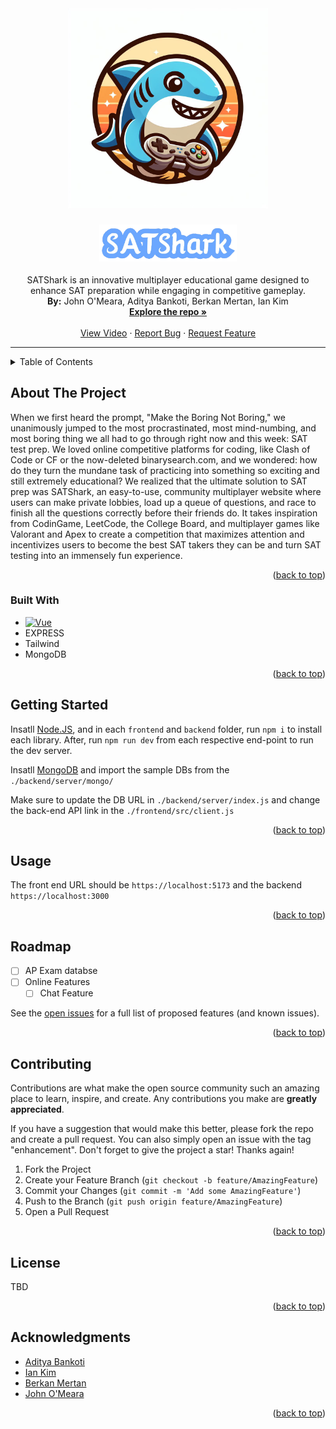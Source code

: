 <div align="center">
  <a href="https://github.com/johnomeara1/HackPNW2024">
    <img src="https://raw.githubusercontent.com/johnomeara1/HackPNW2024/master/frontend/public/Designer.jpeg" alt="Logo" width="320" height="320">
  </a>

<h3 align="center"><img src="https://raw.githubusercontent.com/johnomeara1/HackPNW2024/master/frontend/public/logo.png" width="220" /></h3>

  <p align="center">
    SATShark is an innovative multiplayer educational game designed to enhance SAT preparation while engaging in competitive gameplay. 
   <br>
    <strong>By:</strong> John O'Meara, Aditya Bankoti, Berkan Mertan, Ian Kim
    <br />
    <a href="https://github.com/johnomeara1/HackPNW2024"><strong>Explore the repo »</strong></a>
    <br />
    <br />
    <a href="https://youtu.be/mAVRRUz1FxE">View Video</a>
    ·
    <a href="https://github.com/johnomeara1/HackPNW2024/issues">Report Bug</a>
    ·
    <a href="https://github.com/johnomeara1/HackPNW2024/issues">Request Feature</a>
  </p>
</div>


---


<!-- TABLE OF CONTENTS -->
<details>
  <summary>Table of Contents</summary>
  <ol>
    <li>
      <a href="#about-the-project">About The Project</a>
      <ul>
        <li><a href="#built-with">Built With</a></li>
      </ul>
    </li>
    <li>
      <a href="#getting-started">Getting Started</a>
      <ul>
        <li><a href="#prerequisites">Prerequisites</a></li>
        <li><a href="#installation">Installation</a></li>
      </ul>
    </li>
    <li><a href="#usage">Usage</a></li>
    <li><a href="#roadmap">Roadmap</a></li>
    <li><a href="#contributing">Contributing</a></li>
    <li><a href="#license">License</a></li>
    <li><a href="#contact">Contact</a></li>
    <li><a href="#acknowledgments">Acknowledgments</a></li>
  </ol>
</details>



<!-- ABOUT THE PROJECT -->
## About The Project

<!-- [![Product Name Screen Shot][product-screenshot]](https://example.com) -->

When we first heard the prompt, "Make the Boring Not Boring," we unanimously jumped to the most procrastinated, most mind-numbing, and most boring thing we all had to go through right now and this week: SAT test prep. 
We loved online competitive platforms for coding, like Clash of Code or CF or the now-deleted binarysearch.com, and we wondered: how do they turn the mundane task of practicing into something so exciting and still extremely educational? 
We realized that the ultimate solution to SAT prep was SATShark, an easy-to-use, community multiplayer website where users can make private lobbies, load up a queue of questions, and race to finish all the questions correctly before their friends do.
It takes inspiration from CodinGame, LeetCode, the College Board, and multiplayer games like Valorant and Apex to create a competition that maximizes attention and incentivizes users to become the best SAT takers they can be and turn SAT testing into an immensely fun experience.

<p align="right">(<a href="#readme-top">back to top</a>)</p>



### Built With

* [![Vue][Vue.js]][Vue-url]
* EXPRESS
* Tailwind
* MongoDB

<p align="right">(<a href="#readme-top">back to top</a>)</p>



<!-- GETTING STARTED -->
## Getting Started

Insatll [Node.JS](https://nodejs.org/en), and in each `frontend` and `backend` folder, run `npm i` to install each library. After, run `npm run dev` from each respective end-point to run the dev server.

Insatll [MongoDB](https://www.mongodb.com/) and import the sample DBs from the `./backend/server/mongo/`

Make sure to update the DB URL in `./backend/server/index.js` and change the back-end API link in the `./frontend/src/client.js`

<p align="right">(<a href="#readme-top">back to top</a>)</p>



<!-- USAGE EXAMPLES -->
## Usage

The front end URL should be `https://localhost:5173` and the backend `https://localhost:3000`

<p align="right">(<a href="#readme-top">back to top</a>)</p>



<!-- ROADMAP -->
## Roadmap

- [ ] AP Exam databse 
- [ ] Online Features 
    - [ ] Chat Feature

See the [open issues](https://github.com/github_username/repo_name/issues) for a full list of proposed features (and known issues).

<p align="right">(<a href="#readme-top">back to top</a>)</p>



<!-- CONTRIBUTING -->
## Contributing

Contributions are what make the open source community such an amazing place to learn, inspire, and create. Any contributions you make are **greatly appreciated**.

If you have a suggestion that would make this better, please fork the repo and create a pull request. You can also simply open an issue with the tag "enhancement".
Don't forget to give the project a star! Thanks again!

1. Fork the Project
2. Create your Feature Branch (`git checkout -b feature/AmazingFeature`)
3. Commit your Changes (`git commit -m 'Add some AmazingFeature'`)
4. Push to the Branch (`git push origin feature/AmazingFeature`)
5. Open a Pull Request

<p align="right">(<a href="#readme-top">back to top</a>)</p>



<!-- LICENSE -->
## License

TBD


<!-- CONTACT -->
<!-- ## Contact

Your Name - [@twitter_handle](https://twitter.com/twitter_handle) - email@email_client.com

Project Link: [https://github.com/github_username/repo_name](https://github.com/github_username/repo_name) -->

<p align="right">(<a href="#readme-top">back to top</a>)</p>



<!-- ACKNOWLEDGMENTS -->
## Acknowledgments

* [Aditya Bankoti](https://github.com/Nano-AI)
* [Ian Kim](https://github.com/Shrompid)
* [Berkan Mertan](https://github.com/BerkM125)
* [John O'Meara](https://github.com/johnomeara1)

<p align="right">(<a href="#readme-top">back to top</a>)</p>



<!-- MARKDOWN LINKS & IMAGES -->
<!-- https://www.markdownguide.org/basic-syntax/#reference-style-links -->
[contributors-shield]: https://img.shields.io/github/contributors/github_username/repo_name.svg?style=for-the-badge
[contributors-url]: https://github.com/github_username/repo_name/graphs/contributors
[forks-shield]: https://img.shields.io/github/forks/github_username/repo_name.svg?style=for-the-badge
[forks-url]: https://github.com/github_username/repo_name/network/members
[stars-shield]: https://img.shields.io/github/stars/github_username/repo_name.svg?style=for-the-badge
[stars-url]: https://github.com/github_username/repo_name/stargazers
[issues-shield]: https://img.shields.io/github/issues/github_username/repo_name.svg?style=for-the-badge
[issues-url]: https://github.com/github_username/repo_name/issues
[license-shield]: https://img.shields.io/github/license/github_username/repo_name.svg?style=for-the-badge
[license-url]: https://github.com/github_username/repo_name/blob/master/LICENSE.txt
[linkedin-shield]: https://img.shields.io/badge/-LinkedIn-black.svg?style=for-the-badge&logo=linkedin&colorB=555
[linkedin-url]: https://linkedin.com/in/linkedin_username
[product-screenshot]: images/screenshot.png
[Next.js]: https://img.shields.io/badge/next.js-000000?style=for-the-badge&logo=nextdotjs&logoColor=white
[Next-url]: https://nextjs.org/
[React.js]: https://img.shields.io/badge/React-20232A?style=for-the-badge&logo=react&logoColor=61DAFB
[React-url]: https://reactjs.org/
[Vue.js]: https://img.shields.io/badge/Vue.js-35495E?style=for-the-badge&logo=vuedotjs&logoColor=4FC08D
[Vue-url]: https://vuejs.org/
[Angular.io]: https://img.shields.io/badge/Angular-DD0031?style=for-the-badge&logo=angular&logoColor=white
[Angular-url]: https://angular.io/
[Svelte.dev]: https://img.shields.io/badge/Svelte-4A4A55?style=for-the-badge&logo=svelte&logoColor=FF3E00
[Svelte-url]: https://svelte.dev/
[Laravel.com]: https://img.shields.io/badge/Laravel-FF2D20?style=for-the-badge&logo=laravel&logoColor=white
[Laravel-url]: https://laravel.com
[Bootstrap.com]: https://img.shields.io/badge/Bootstrap-563D7C?style=for-the-badge&logo=bootstrap&logoColor=white
[Bootstrap-url]: https://getbootstrap.com
[JQuery.com]: https://img.shields.io/badge/jQuery-0769AD?style=for-the-badge&logo=jquery&logoColor=white
[JQuery-url]: https://jquery.com 
